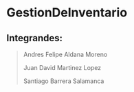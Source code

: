 # GestionDeInventario
## Integrandes:
>Andres Felipe Aldana Moreno
>
>Juan David Martinez Lopez
>
> Santiago Barrera Salamanca

>
